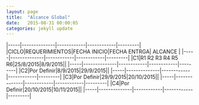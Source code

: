 ```yaml
---
layout: page
title:  "Alcance Global"
date:   2015-08-31 00:00:05
categories: jekyll update
---
```


|-----|--------------|------------|------------|---------|
|CICLO|REQUERIMIENTOS|FECHA INICIO|FECHA ENTRGA| ALCANCE |
|-----|--------------|------------|------------|---------|
|C1|R1 R2 R3 R4 R5 R6|25/8/2015|8/9/2015||
|-----|--------------|------------|------------|---------|
|C2|Por Definir|8/9/2015|29/9/2015||
|-----|--------------|------------|------------|---------|
|C3|Por Definir|29/9/2015|20/10/2015||
|-----|--------------|------------|------------|---------|
|C4|Por Definir|20/10/2015|10/11/2015||
|-----|--------------|------------|------------|---------|
